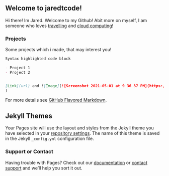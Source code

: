 ## Welcome to jaredtcode!

Hi there! Im Jared. Welcome to my Github! Abit more on myself, I am someone who loves [travelling](https://www.youtube.com/watch?v=7lvXbfNBIQg) and [cloud computing](https://www.youtube.com/watch?v=dH0yz-Osy54)!

### Projects

Some projects which i made, that may interest you!

```markdown
Syntax highlighted code block

- Project 1
- Project 2


[Link](url) and ![Image](![Screenshot 2021-05-01 at 9 36 37 PM](https://user-images.githubusercontent.com/83501266/116784630-d6916a00-aac7-11eb-9aa5-00d0e8e936dd.png)
)
```

For more details see [GitHub Flavored Markdown](https://guides.github.com/features/mastering-markdown/).

## Jekyll Themes

Your Pages site will use the layout and styles from the Jekyll theme you have selected in your [repository settings](https://github.com/jaredtcode/jaredtcode.github.io/settings/pages). The name of this theme is saved in the Jekyll `_config.yml` configuration file.

### Support or Contact

Having trouble with Pages? Check out our [documentation](https://docs.github.com/categories/github-pages-basics/) or [contact support](https://support.github.com/contact) and we’ll help you sort it out.
